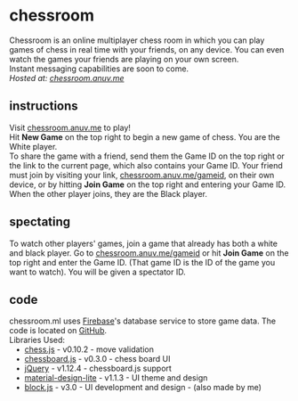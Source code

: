 # chessroom
Chessroom is an online multiplayer chess room in which you can play games of chess in real time with your friends, on any device. You can even watch the games your friends are playing on your own screen.  
Instant messaging capabilities are soon to come.  
*Hosted at: [chessroom.anuv.me](http://chessroom.anuv.me)*  

## instructions
Visit [chessroom.anuv.me](http://chessroom.anuv.me) to play!  
Hit **New Game** on the top right to begin a new game of chess. You are the White player.  
To share the game with a friend, send them the Game ID on the top right or the link to the current page, which also contains your Game ID. Your friend must join by visiting your link, [chessroom.anuv.me/gameid](#), on their own device, or by hitting **Join Game** on the top right and entering your Game ID. When the other player joins, they are the Black player.

## spectating
To watch other players' games, join a game that already has both a white and black player. Go to [chessroom.anuv.me/gameid](#) or hit **Join Game** on the top right and enter the Game ID. (That game ID is the ID of the game you want to watch). You will be given a spectator ID.

## code
chessroom.ml uses [Firebase](http://firebase.google.com)'s database service to store game data. The code is located on [GitHub](http://github.com/anuvgupta/chessroom.ml).  
Libraries Used:  
&nbsp;&nbsp;&nbsp;•&nbsp;&nbsp;[chess.js](https://github.com/jhlywa/chess.js) - v0.10.2 - move validation  
&nbsp;&nbsp;&nbsp;•&nbsp;&nbsp;[chessboard.js](https://github.com/oakmac/chessboardjs) - v0.3.0 - chess board UI  
&nbsp;&nbsp;&nbsp;•&nbsp;&nbsp;[jQuery](https://jquery.com/) - v1.12.4 - chessboard.js support  
&nbsp;&nbsp;&nbsp;•&nbsp;&nbsp;[material-design-lite](https://github.com/google/material-design-lite) - v1.1.3 - UI theme and design  
&nbsp;&nbsp;&nbsp;•&nbsp;&nbsp;[block.js](https://github.com/anuvgupta/block.js) - v3.0 - UI development and design - (also made by me)  
